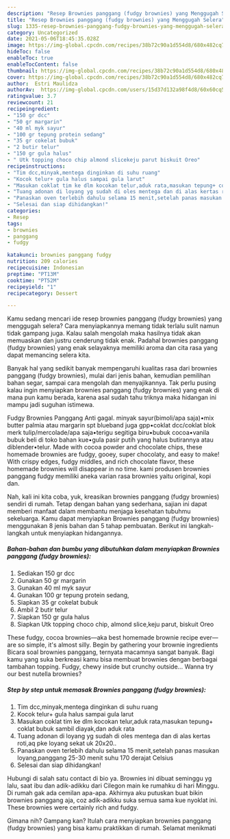 ```yaml
---
description: "Resep Brownies panggang (fudgy brownies) yang Menggugah Selera"
title: "Resep Brownies panggang (fudgy brownies) yang Menggugah Selera"
slug: 1335-resep-brownies-panggang-fudgy-brownies-yang-menggugah-selera
category: Uncategorized
date: 2021-05-06T18:45:35.028Z
image: https://img-global.cpcdn.com/recipes/38b72c90a1d554d8/680x482cq70/brownies-panggang-fudgy-brownies-foto-resep-utama.jpg
hideToc: false
enableToc: true
enableTocContent: false
thumbnail: https://img-global.cpcdn.com/recipes/38b72c90a1d554d8/680x482cq70/brownies-panggang-fudgy-brownies-foto-resep-utama.jpg
cover: https://img-global.cpcdn.com/recipes/38b72c90a1d554d8/680x482cq70/brownies-panggang-fudgy-brownies-foto-resep-utama.jpg
author:  Estri Maulidza
authorAv:  https://img-global.cpcdn.com/users/15d37d132a98f4d8/60x60cq50/avatar.jpg
ratingvalue: 3.7
reviewcount: 21
recipeingredient:
- "150 gr dcc"
- "50 gr margarin"
- "40 ml myk sayur"
- "100 gr tepung protein sedang"
- "35 gr cokelat bubuk"
- "2 butir telur"
- "150 gr gula halus"
- " Utk topping choco chip almond slicekeju parut biskuit Oreo"
recipeinstructions:
- "Tim dcc,minyak,mentega dinginkan di suhu ruang"
- "Kocok telur+ gula halus sampai gula larut"
- "Masukan coklat tim ke dlm kocokan telur,aduk rata,masukan tepung+ coklat bubuk sambil diayak,dan aduk rata"
- "Tuang adonan di loyang yg sudah di oles mentega dan di alas kertas roti,aq pke loyang sekat uk 20x20.."
- "Panaskan oven terlebih dahulu selama 15 menit,setelah panas masukan loyang,panggang 25-30 menit suhu 170 derajat Celsius"
- "Selesai dan siap dihidangkan!"
categories:
- Resep
tags:
- brownies
- panggang
- fudgy

katakunci: brownies panggang fudgy 
nutrition: 209 calories
recipecuisine: Indonesian
preptime: "PT13M"
cooktime: "PT52M"
recipeyield: "1"
recipecategory: Dessert

---
```



Kamu sedang mencari ide resep brownies panggang (fudgy brownies) yang menggugah selera? Cara menyiapkannya memang tidak terlalu sulit namun tidak gampang juga. Kalau salah mengolah maka hasilnya tidak akan memuaskan dan justru cenderung tidak enak. Padahal brownies panggang (fudgy brownies) yang enak selayaknya memiliki aroma dan cita rasa yang dapat memancing selera kita.


Banyak hal yang sedikit banyak mempengaruhi kualitas rasa dari brownies panggang (fudgy brownies), mulai dari jenis bahan, kemudian pemilihan bahan segar, sampai cara mengolah dan menyajikannya. Tak perlu pusing kalau ingin menyiapkan brownies panggang (fudgy brownies) yang enak di mana pun kamu berada, karena asal sudah tahu triknya maka hidangan ini mampu jadi suguhan istimewa.

Fudgy Brownies Panggang Anti gagal. minyak sayur(bimoli/apa saja)•mix butter palmia atau margarin spt blueband juga gpp•coklat dcc/coklat blok merk tulip/mercolade/apa saja•terigu segitiga biru•bubuk cocoa•vanila bubuk beli di toko bahan kue•gula pasir putih yang halus butirannya atau diblender•telur. Made with cocoa powder and chocolate chips, these homemade brownies are fudgy, gooey, super chocolaty, and easy to make! With crispy edges, fudgy middles, and rich chocolate flavor, these homemade brownies will disappear in no time. kami produsen brownies panggang fudgy memiliki aneka varian rasa brownies yaitu original, kopi dan.


Nah, kali ini kita coba, yuk, kreasikan brownies panggang (fudgy brownies) sendiri di rumah. Tetap dengan bahan yang sederhana, sajian ini dapat memberi manfaat dalam membantu menjaga kesehatan tubuhmu sekeluarga. Kamu dapat menyiapkan Brownies panggang (fudgy brownies) menggunakan 8 jenis bahan dan 5 tahap pembuatan. Berikut ini langkah-langkah untuk menyiapkan hidangannya.

<!--inarticleads1-->

##### Bahan-bahan dan bumbu yang dibutuhkan dalam menyiapkan Brownies panggang (fudgy brownies):

1. Sediakan 150 gr dcc
1. Gunakan 50 gr margarin
1. Gunakan 40 ml myk sayur
1. Gunakan 100 gr tepung protein sedang,
1. Siapkan 35 gr cokelat bubuk
1. Ambil 2 butir telur
1. Siapkan 150 gr gula halus
1. Siapkan  Utk topping choco chip, almond slice,keju parut, biskuit Oreo


These fudgy, cocoa brownies—aka best homemade brownie recipe ever—are so simple, it&#39;s almost silly. Begin by gathering your brownie ingredients Bicara soal brownies panggang, ternyata macamnya sangat banyak. Bagi kamu yang suka berkreasi kamu bisa membuat brownies dengan berbagai tambahan topping. Fudgy, chewy inside but crunchy outside… Wanna try our best nutella brownies? 

<!--inarticleads2-->

##### Step by step untuk memasak Brownies panggang (fudgy brownies):

1. Tim dcc,minyak,mentega dinginkan di suhu ruang
1. Kocok telur+ gula halus sampai gula larut
1. Masukan coklat tim ke dlm kocokan telur,aduk rata,masukan tepung+ coklat bubuk sambil diayak,dan aduk rata
1. Tuang adonan di loyang yg sudah di oles mentega dan di alas kertas roti,aq pke loyang sekat uk 20x20..
1. Panaskan oven terlebih dahulu selama 15 menit,setelah panas masukan loyang,panggang 25-30 menit suhu 170 derajat Celsius
1. Selesai dan siap dihidangkan!

Hubungi di salah satu contact di bio ya. Brownies ini dibuat seminggu yg lalu, saat ibu dan adik-adikku dari Cilegon main ke rumahku di hari Minggu. Di rumah gak ada cemilan apa-apa. Akhirnya aku putuskan buat bikin brownies panggang aja, coz adik-adikku suka semua sama kue nyoklat ini. These brownies were certainly rich and fudgy. 

Gimana nih? Gampang kan? Itulah cara menyiapkan brownies panggang (fudgy brownies) yang bisa kamu praktikkan di rumah. Selamat menikmati
